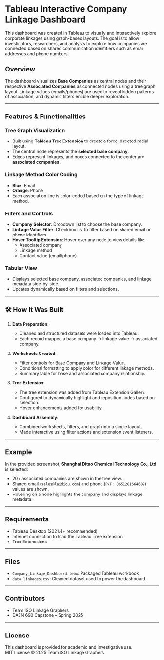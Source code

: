
# Tableau Interactive Company Linkage Dashboard

This dashboard was created in Tableau to visually and interactively explore corporate linkages using graph-based layouts. The goal is to allow investigators, researchers, and analysts to explore how companies are connected based on shared communication identifiers such as email addresses and phone numbers.


##  Overview

The dashboard visualizes **Base Companies** as central nodes and their respective **Associated Companies** as connected nodes using a tree graph layout. Linkage values (emails/phones) are used to reveal hidden patterns of association, and dynamic filters enable deeper exploration.

---

##  Features & Functionalities

### Tree Graph Visualization
- Built using **Tableau Tree Extension** to create a force-directed radial layout.
- The central node represents the **selected base company**.
- Edges represent linkages, and nodes connected to the center are **associated companies**.

### Linkage Method Color Coding
- **Blue**: Email
- **Orange**: Phone
- Each association line is color-coded based on the type of linkage method.

### Filters and Controls
- **Company Selector**: Dropdown list to choose the base company.
- **Linkage Value Filter**: Checkbox list to filter based on shared email or phone identifiers.
- **Hover Tooltip Extension**: Hover over any node to view details like:
  - Associated company
  - Linkage method
  - Contact value (email/phone)

### Tabular View
- Displays selected base company, associated companies, and linkage metadata side-by-side.
- Updates dynamically based on filters and selections.

---

## 🛠 How It Was Built

1. **Data Preparation**:
   - Cleaned and structured datasets were loaded into Tableau.
   - Each record mapped a base company → linkage value → associated company.

2. **Worksheets Created**:
   - Filter controls for Base Company and Linkage Value.
   - Conditional formatting to apply color for different linkage methods.
   - Summary table for base and associated company relationship.

3. **Tree Extension**:
   - The tree extension was added from Tableau Extension Gallery.
   - Configured to dynamically highlight and reposition nodes based on selection.
   - Hover enhancements added for usability.

4. **Dashboard Assembly**:
   - Combined worksheets, filters, and graph into a single layout.
   - Made interactive using filter actions and extension event listeners.

---

##  Example

In the provided screenshot, **Shanghai Ditao Chemical Technology Co., Ltd** is selected:
- 20+ associated companies are shown in the tree view.
- Shared email (`sales@laidiou.com`) and phone (`P/F: 8651281664689`) values are shown.
- Hovering on a node highlights the company and displays linkage metadata.

---

## Requirements

- Tableau Desktop (2021.4+ recommended)
- Internet connection to load the Tableau Tree extension
- Tree Extenssions

---

## Files

- `Company_Linkage_Dashboard.twbx`: Packaged Tableau workbook
- `data_linkages.csv`: Cleaned dataset used to power the dashboard

---

## Contributors

- Team ISO Linkage Graphers  
- DAEN 690 Capstone – Spring 2025

---

## License

This dashboard is provided for academic and investigative use.  
MIT License © 2025 Team ISO Linkage Graphers
